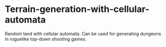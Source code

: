 # Terrain-generation-with-cellular-automata
Random land with cellular automata. Can be used for generating dungeons in roguelike top-down shooting games.
